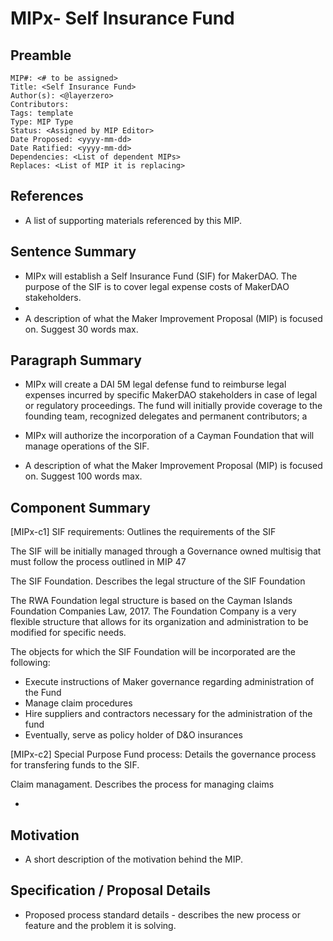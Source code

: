 # MIPx- Self Insurance Fund

## Preamble
```
MIP#: <# to be assigned>
Title: <Self Insurance Fund>
Author(s): <@layerzero>
Contributors:
Tags: template
Type: MIP Type
Status: <Assigned by MIP Editor>
Date Proposed: <yyyy-mm-dd>
Date Ratified: <yyyy-mm-dd>
Dependencies: <List of dependent MIPs>
Replaces: <List of MIP it is replacing>
```
## References

- A list of supporting materials referenced by this MIP.

## Sentence Summary

- MIPx will establish a Self Insurance Fund (SIF) for MakerDAO. The purpose of the SIF is to cover legal expense costs of MakerDAO stakeholders.
- 
- A description of what the Maker Improvement Proposal (MIP) is focused on. Suggest 30 words max.

## Paragraph Summary

- MIPx will create a DAI 5M legal defense fund to reimburse legal expenses incurred by specific MakerDAO stakeholders in case of legal or regulatory proceedings. The fund will initially provide coverage to the founding team, recognized delegates and permanent contributors; a


- MIPx will authorize the incorporation of a Cayman Foundation that will manage operations of the SIF.
 

- A description of what the Maker Improvement Proposal (MIP) is focused on. Suggest 100 words max.

## Component Summary

[MIPx-c1] SIF requirements: Outlines the requirements of the SIF

The SIF will be initially managed through a Governance owned multisig that must follow the process outlined in MIP 47

The SIF Foundation. Describes the legal structure of the SIF Foundation

The RWA Foundation legal structure is based on the Cayman Islands Foundation Companies Law, 2017. The Foundation Company is a very flexible structure that allows for its organization and administration to be modified for specific needs. 

The objects for which the SIF Foundation will be incorporated are the following:

- Execute instructions of Maker governance regarding administration of the Fund
- Manage claim procedures
- Hire suppliers and contractors necessary for the administration of the fund
- Eventually, serve as policy holder of D&O insurances 

[MIPx-c2] Special Purpose Fund process: Details the governance process for transfering funds to the SIF.

Claim managament. Describes the process for managing claims


- 

## Motivation

- A short description of the motivation behind the MIP. 

## Specification / Proposal Details

- Proposed process standard details - describes the new process or feature and the problem it is solving.
